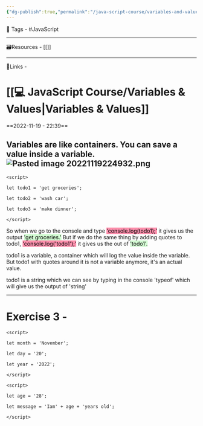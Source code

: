 ```yaml
---
{"dg-publish":true,"permalink":"/java-script-course/variables-and-values/","dgPassFrontmatter":true,"noteIcon":"1","created":"2023-11-14T21:08:36.564+05:30","updated":"2023-12-12T07:35:15.365+05:30"}
---
```


🧶 Tags - #JavaScript 

---
🗃Resources - [[]]
 
---
🔗Links -
 
# [[💻 JavaScript Course/Variables & Values\|Variables & Values]]
==2022-11-19 - 22:39==

Variables are like containers. You can save a value inside a variable.
![Pasted image 20221119224932.png](/img/user/Resources/%F0%9F%93%81%20Files/%F0%9F%93%B8Images/Pasted%20image%2020221119224932.png)
---
```
<script>

let todo1 = 'get groceries';

let todo2 = 'wash car';

let todo3 = 'make dinner';

</script>
```
So when we go to the console and type <mark style="background: #FF5582A6;">'console.log(todo1);'</mark> it gives us the output <mark style="background: #BBFABBA6;">'get groceries.'</mark>
But if we do the same thing by adding quotes to todo1, <mark style="background: #FF5582A6;">'console.log('todo1');'</mark> it gives us the out of <mark style="background: #BBFABBA6;">'todo1'.</mark>

todo1 is a variable, a container which will log the value inside the variable. But todo1 with quotes around it is not a variable anymore, it's an actual value.

todo1 is a string which we can see by typing in the console 'typeof' which will give us the output of 'string'

---
# Exercise 3 -
```
<script>

let month = 'November';

let day = '20';

let year = '2022';

</script>

<script>

let age = '28';

let message = 'Iam' + age + 'years old';

</script>
```